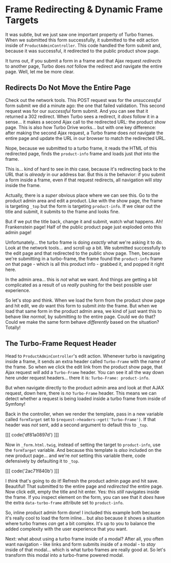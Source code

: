 # Frame Redirecting & Dynamic Frame Targets

It was subtle, but we just saw one important property of Turbo frames. When
we submitted this form successfully, it submitted to the edit action inside of
`ProductAdminController`. This code handled the form submit and, because it was
successful, it redirected to the public product show page.

It turns out, if you submit a form in a frame and that Ajax request *redirects* to
another page, Turbo does *not* follow the redirect and navigate the entire page.
Well, let me be more clear.

## Redirects Do Not Move the Entire Page

Check out the network tools. This POST request was for the *unsuccessful* form submit
we did a minute ago: the one that failed validation. This second request was
for our *successful* form submit. And you can see that it returned a 302 redirect.
When Turbo sees a redirect, it *does* follow it in a sense... it makes a second
Ajax call to the redirected URL: the product show page. This is also how Turbo
Drive works... but with one key difference: after making the second Ajax request,
a Turbo frame does *not* navigate the entire page and update the URL in our browser
to match the redirected URL.

Nope, because we submitted to a turbo frame, it reads the HTML of this redirected
page, finds the `product-info` frame and loads just *that* into the frame.

This is... kind of hard to see in *this* case, because it's redirecting back to
the URL that is *already* in our address bar. But this *is* the behavior: if
you submit a form inside a frame, even if that request redirects, all navigation
will *stay* inside the frame.

Actually, there is a *super* obvious place where we can see this. Go to the product
admin area and edit a product. Like with the show page, the frame is targeting
`_top` but the form is targeting `product-info`. If we clear out the title and
submit, it submits to the frame and looks fine.

But if we put the title back, change it and submit, watch what happens. Ah!
Frankenstein page! Half of the public product page just exploded onto this
admin page!

Unfortunately... the turbo frame is doing *exactly* what we're asking it to do.
Look at the network tools... and scroll up a bit. We submitted successfully to the
edit page and that redirected to the public show page. Then, because we're submitting
in a turbo-frame, the frame found the `product-info` frame *on* that page - which
is all this product info - grabbed it, and popped it right here.

In the admin area... this is *not* what we want. And things are getting a bit
complicated as a result of us *really* pushing for the best possible user experience.

So let's stop and think. When we load the form from the product show page and hit
edit, we *do* want this form to submit *into* the frame. But when we load that same
form in the product admin area, we kind of just want this to behave like *normal*,
by submitting *to* the entire page. Could we do that? Could we make the same form
behave *differently* based on the situation? Totally!

## The Turbo-Frame Request Header

Head to `ProductAdminController`'s edit action. Whenever turbo is navigating
inside a frame, it sends an extra header called `Turbo-Frame` with the name of the
frame. So when we click the edit link from the product show page, that Ajax request
*will* add a `Turbo-Frame` header. You can see it all the way down here under request
headers... there it is: `Turbo-Frame: product-info`.

But when navigate directly to the product admin area and look at *that* AJAX request,
down here, there is *no* `Turbo-Frame` header. This means we can detect whether
a request is being loaded inside a turbo frame from inside of Symfony!

Back in the controller, when we render the template, pass in a new variable called
`formTarget` set to `$request->headers->get('Turbo-Frame')`. If that header was
*not* sent, add a second argument to default this to `_top`.

[[[ code('df81a0897d') ]]]

Now in `_form.html.twig`, instead of setting the target to `product-info`, use
the `formTarget` variable. And because this template is *also* included on the
new product page... and we're *not* setting this variable there, code defensively
by defaulting it to `_top`.

[[[ code('2ac71f840b') ]]]

I *think* that's going to do it! Refresh the product admin page and hit save.
Beautiful! That submitted to the entire page and *redirected* the entire page.
Now click edit, empty the title and hit enter. Yes: this *still* navigates inside
the frame. If you inspect element on the form, you can see that it *does* have the
extra `data-turbo-frame` attribute set to `product-info`.

So, inline product admin form done! I included this example both because it's really
cool to load the form inline... but also because it shows a situation where turbo
frames *can* get a bit complex. It's up to you to balance the added complexity
with the user experience that you want.

Next: what about using a turbo frame inside of a modal? After all, you often want
navigation - like links and form submits inside of a modal - to *stay* inside
of that modal... which is what turbo frames are really good at. So let's
transform this modal into a turbo-frame powered modal.
